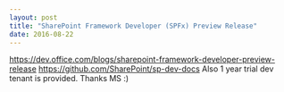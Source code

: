 ```yaml
---
layout: post
title: "SharePoint Framework Developer (SPFx) Preview Release"
date: 2016-08-22
---
```

https://dev.office.com/blogs/sharepoint-framework-developer-preview-release
https://github.com/SharePoint/sp-dev-docs
Also 1 year trial dev tenant is provided. Thanks MS :)

